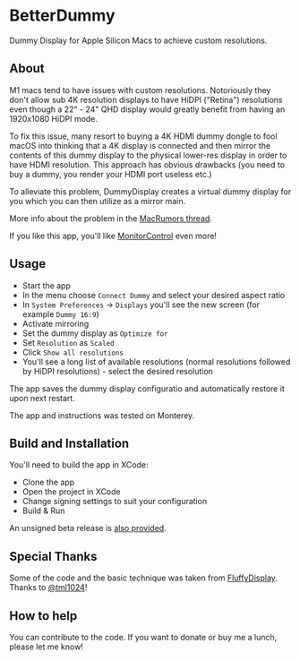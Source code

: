 # BetterDummy

Dummy Display for Apple Silicon Macs to achieve custom resolutions.

## About

M1 macs tend to have issues with custom resolutions. Notoriously they don't allow sub 4K resolution displays to have HiDPI ("Retina") resolutions even though a 22" - 24" QHD display would greatly benefit from having an 1920x1080 HiDPI mode.

To fix this issue, many resort to buying a 4K HDMI dummy dongle to fool macOS into thinking that a 4K display is connected and then mirror the contents of this dummy display to the physical lower-res display in order to have HDMI resolution. This approach has obvious drawbacks (you need to buy a dummy, you render your HDMI port useless etc.)

To alleviate this problem, DummyDisplay creates a virtual dummy display for you which you can then utilize as a mirror main.

More info about the problem in the [MacRumors thread](https://forums.macrumors.com/threads/solution-quadhd-monitor-with-hidpi-and-mac-mini-m1.2303291/).

If you like this app, you'll like [MonitorControl](https://monitorcontrol.app) even more!

## Usage

- Start the app
- In the menu choose `Connect Dummy` and select your desired aspect ratio
- In `System Preferences` -> `Displays` you'll see the new screen (for example `Dummy 16:9`)
- Activate mirroring
- Set the dummy display as `Optimize for`
- Set `Resolution` as `Scaled`
- Click `Show all resolutions`
- You'll see a long list of available resolutions (normal resolutions followed by HiDPI resolutions) - select the desired resolution

The app saves the dummy display configuratio and automatically restore it upon next restart.

The app and instructions was tested on Monterey.

## Build and Installation

You'll need to build the app in XCode:

- Clone the app
- Open the project in XCode
- Change signing settings to suit your configuration
- Build & Run

An unsigned beta release is [also provided](https://github.com/waydabber/BetterDummy/releases/tag/v1.0.0-beta1).

## Special Thanks

Some of the code and the basic technique was taken from [FluffyDisplay](https://github.com/tml1024/FluffyDisplay). Thanks to [@tml1024](https://github.com/tml1024)!

## How to help

You can contribute to the code. If you want to donate or buy me a lunch, please let me know!
